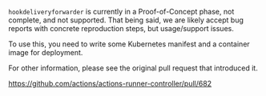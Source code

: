 `hookdeliveryforwarder` is currently in a Proof-of-Concept phase, not complete, and not supported.
That being said, we are likely accept bug reports with concrete reproduction steps, but usage/support issues.

To use this, you need to write some Kubernetes manifest and a container image for deployment.

For other information, please see the original pull request that introduced it.

https://github.com/actions/actions-runner-controller/pull/682
